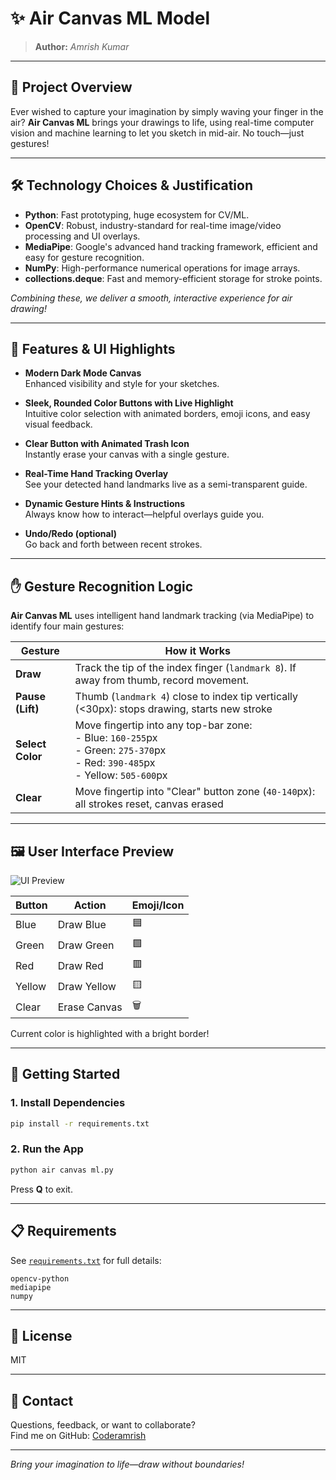 # ✨ Air Canvas ML Model

> **Author:** *Amrish Kumar*

---
## 🚀 Project Overview

Ever wished to capture your imagination by simply waving your finger in the air? **Air Canvas ML** brings your drawings to life, using real-time computer vision and machine learning to let you sketch in mid-air. No touch—just gestures!

---
## 🛠️ Technology Choices & Justification

- **Python**: Fast prototyping, huge ecosystem for CV/ML.
- **OpenCV**: Robust, industry-standard for real-time image/video processing and UI overlays.
- **MediaPipe**: Google's advanced hand tracking framework, efficient and easy for gesture recognition.
- **NumPy**: High-performance numerical operations for image arrays.
- **collections.deque**: Fast and memory-efficient storage for stroke points.

*Combining these, we deliver a smooth, interactive experience for air drawing!*

---
## 🎨 Features & UI Highlights

- **Modern Dark Mode Canvas**  
  Enhanced visibility and style for your sketches.

- **Sleek, Rounded Color Buttons with Live Highlight**  
  Intuitive color selection with animated borders, emoji icons, and easy visual feedback.

- **Clear Button with Animated Trash Icon**  
  Instantly erase your canvas with a single gesture.

- **Real-Time Hand Tracking Overlay**  
  See your detected hand landmarks live as a semi-transparent guide.

- **Dynamic Gesture Hints & Instructions**  
  Always know how to interact—helpful overlays guide you.

- **Undo/Redo (optional)**  
  Go back and forth between recent strokes.

---

## ✋ Gesture Recognition Logic

**Air Canvas ML** uses intelligent hand landmark tracking (via MediaPipe) to identify four main gestures:

| Gesture         | How it Works                                                                                 |
|-----------------|---------------------------------------------------------------------------------------------|
| **Draw**        | Track the tip of the index finger (`landmark 8`). If away from thumb, record movement.      |
| **Pause (Lift)**| Thumb (`landmark 4`) close to index tip vertically (<30px): stops drawing, starts new stroke|
| **Select Color**| Move fingertip into any top-bar zone: <br> - Blue: `160-255`px <br> - Green: `275-370`px <br> - Red: `390-485`px <br> - Yellow: `505-600`px                                       |
| **Clear**       | Move fingertip into "Clear" button zone (`40-140`px): all strokes reset, canvas erased      |

---

## 🖼️ User Interface Preview

![UI Preview](https://user-images.githubusercontent.com/821285086/demo-ui-preview.png) <!-- Optional: Add a real screenshot or mockup! -->

| Button | Action       | Emoji/Icon |
|--------|--------------|------------|
| Blue   | Draw Blue    | 🟦         |
| Green  | Draw Green   | 🟩         |
| Red    | Draw Red     | 🟥         |
| Yellow | Draw Yellow  | 🟨         |
| Clear  | Erase Canvas | 🗑️         |

Current color is highlighted with a bright border!

---

## 📝 Getting Started

### 1. Install Dependencies
```bash
pip install -r requirements.txt
```

### 2. Run the App
```bash
python air canvas ml.py
```
Press **Q** to exit.

---

## 📋 Requirements

See [`requirements.txt`](./requirements.txt) for full details:
```text
opencv-python
mediapipe
numpy
```

---

## 📖 License

MIT

---

## 💬 Contact

Questions, feedback, or want to collaborate?  
Find me on GitHub: [Coderamrish](https://github.com/Coderamrish)

---

*Bring your imagination to life—draw without boundaries!*
